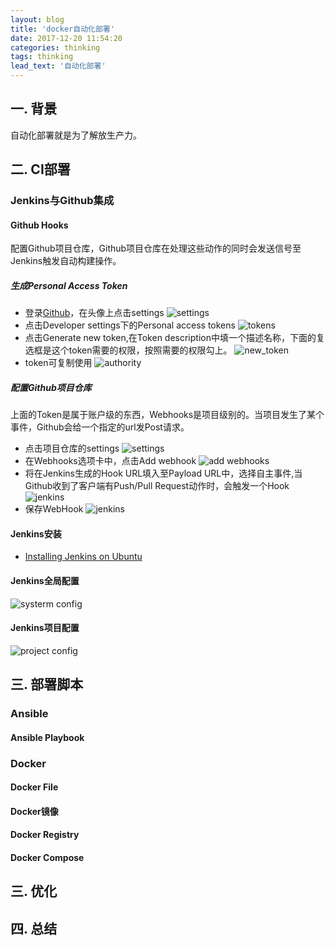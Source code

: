 ```yaml
---
layout: blog
title: 'docker自动化部署'
date: 2017-12-20 11:54:20
categories: thinking
tags: thinking
lead_text: '自动化部署'
---
```


## 一. 背景
自动化部署就是为了解放生产力。

## 二. CI部署
### Jenkins与Github集成

#### Github Hooks
配置Github项目仓库，Github项目仓库在处理这些动作的同时会发送信号至Jenkins触发自动构建操作。

##### 生成Personal Access Token
- 登录[Github](https://github.com)，在头像上点击settings
![settings](deploy/pat1.png)
- 点击Developer settings下的Personal access tokens
![tokens](deploy/pat2.png)
- 点击Generate new token,在Token description中填一个描述名称，下面的复选框是这个token需要的权限，按照需要的权限勾上。
![new_token](deploy/pat3.png)
- token可复制使用
![authority](deploy/pat4.png)

##### 配置Github项目仓库
上面的Token是属于账户级的东西，Webhooks是项目级别的。当项目发生了某个事件，Github会给一个指定的url发Post请求。
- 点击项目仓库的settings
![settings](deploy/webhooks1.png)
- 在Webhooks选项卡中，点击Add webhook
![add webhooks](deploy/webhooks2.png)
- 将在Jenkins生成的Hook URL填入至Payload URL中，选择自主事件,当Github收到了客户端有Push/Pull Request动作时，会触发一个Hook
![jenkins](deploy/webhooks3.png)
- 保存WebHook
![jenkins](deploy/webhooks4.png)

#### Jenkins安装
- [Installing Jenkins on Ubuntu](https://wiki.jenkins.io/display/JENKINS/Installing+Jenkins+on+Ubuntu)

#### Jenkins全局配置
![systerm config](deploy/configure_systerm.png)

#### Jenkins项目配置
![project config](deploy/configure_project.png)

## 三. 部署脚本

### Ansible
#### Ansible Playbook

### Docker
#### Docker File
#### Docker镜像
#### Docker Registry
#### Docker Compose

## 三. 优化
## 四. 总结